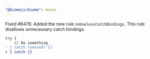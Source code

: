 ```yaml
---
"@biomejs/biome": minor
---
```


Fixed #6476: Added the new rule `noUselessCatchBindings`. This rule disallows unnecessary catch bindings.

```diff
try {
    // Do something
- } catch (unused) {}
+ } catch {}
```
